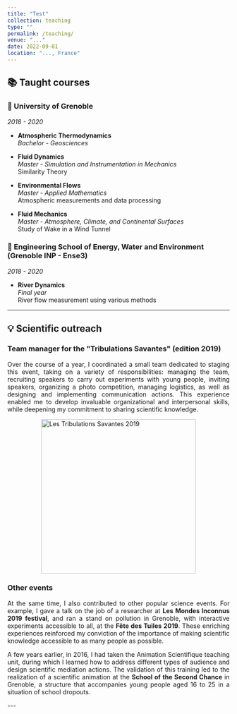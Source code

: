 ```yaml
---
title: "Test"
collection: teaching
type: ""
permalink: /teaching/
venue: "..."
date: 2022-09-01
location: "..., France"
---
```

## 📚 Taught courses

### 📍 University of Grenoble
*2018 - 2020* 

- **Atmospheric Thermodynamics**  
*Bachelor - Geosciences*

- **Fluid Dynamics**  
*Master - Simulation and Instrumentation in Mechanics*  
Similarity Theory  

- **Environmental Flows**  
*Master - Applied Mathematics*  
Atmospheric measurements and data processing

- **Fluid Mechanics**  
*Master - Atmosphere, Climate, and Continental Surfaces*  
Study of Wake in a Wind Tunnel

### 📍 Engineering School of Energy, Water and Environment (Grenoble INP - Ense3)
*2018 - 2020* 

- **River Dynamics**  
*Final year*  
River flow measurement using various methods

---

## 💡 Scientific outreach

### Team manager for the "Tribulations Savantes" (edition 2019)

<p style="text-align: justify;">
Over the course of a year, I coordinated a small team dedicated to staging this event, taking on a variety of responsibilities: managing the team, recruiting speakers to carry out experiments with young people, inviting speakers, organizing a photo competition, managing logistics, as well as designing and implementing communication actions. This experience enabled me to develop invaluable organizational and interpersonal skills, while deepening my commitment to sharing scientific knowledge. 
</p>

<img src="/images/Flyer_Tribulations_Savantes.png" alt="Les Tribulations Savantes 2019" width="350" style="display: block; margin-left: auto; margin-right: auto;" />



### Other events  

<p style="text-align: justify;">
At the same time, I also contributed to other popular science events. For example, I gave a talk on the job of a researcher at <strong>Les Mondes Inconnus 2019 festival</strong>, and ran a stand on pollution in Grenoble, with interactive experiments accessible to all, at the <strong>Fête des Tuiles 2019</strong>. These enriching experiences reinforced my conviction of the importance of making scientific knowledge accessible to as many people as possible.
</p>

<p style="text-align: justify;">
A few years earlier, in 2016, I had taken the Animation Scientifique teaching unit, during which I learned how to address different types of audience and design scientific mediation actions. The validation of this training led to the realization of a scientific animation at the <strong>School of the Second Chance</strong> in Grenoble, a structure that accompanies young people aged 16 to 25 in a situation of school dropouts.
</p>
---

